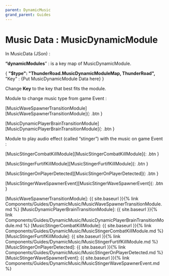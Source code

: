 ```yaml
---
parent: DynamicMusic
grand_parent: Guides
---
```

# Music Data : MusicDynamicModule

In MusicData (JSon) :

**“dynamicModules**” : is a key map of MusicDynamicModule. 

{
**"$type": "ThunderRoad.MusicDynamicModuleMap, ThunderRoad",**
 "Key" : {Put MusicDynamicModule Data here}
}

Change **Key** to the key that best fits the module.

Module to change music type from game Event :

[MusicWaveSpawnerTransitionModule][MusicWaveSpawnerTransitionModule]{: .btn }

[MusicDynamicPlayerBrainTransitionModule][MusicDynamicPlayerBrainTransitionModule]{: .btn }

Module to play audio effect (called “stinger”) with the music on game Event :

[MusicStingerCombatKillModule][MusicStingerCombatKillModule]{: .btn }

[MusicStingerFurtifKillModule][MusicStingerFurtifKillModule]{: .btn }

[MusicStingerOnPlayerDetected][MusicStingerOnPlayerDetected]{: .btn }

[MusicStingerWaveSpawnerEvent][MusicStingerWaveSpawnerEvent]{: .btn }

[MusicWaveSpawnerTransitionModule]: {{ site.baseurl }}{% link Components/Guides/DynamicMusic/MusicWaveSpawnerTransitionModule.md %}
[MusicDynamicPlayerBrainTransitionModule]: {{ site.baseurl }}{% link Components/Guides/DynamicMusic/MusicDynamicPlayerBrainTransitionModule.md %}
[MusicStingerCombatKillModule]: {{ site.baseurl }}{% link Components/Guides/DynamicMusic/MusicStingerCombatKillModule.md %}
[MusicStingerFurtifKillModule]: {{ site.baseurl }}{% link Components/Guides/DynamicMusic/MusicStingerFurtifKillModule.md %}
[MusicStingerOnPlayerDetected]: {{ site.baseurl }}{% link Components/Guides/DynamicMusic/MusicStingerOnPlayerDetected.md %}
[MusicStingerWaveSpawnerEvent]: {{ site.baseurl }}{% link Components/Guides/DynamicMusic/MusicStingerWaveSpawnerEvent.md %}